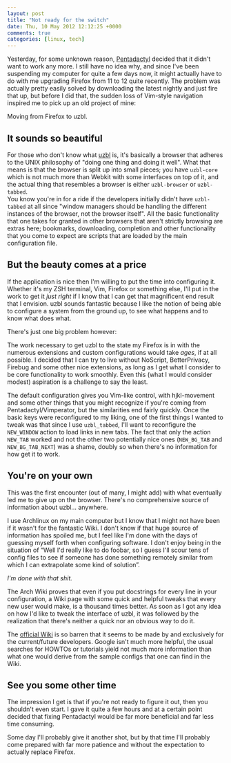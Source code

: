 ```yaml
---
layout: post
title: "Not ready for the switch"
date: Thu, 10 May 2012 12:12:25 +0000
comments: true
categories: [linux, tech]
---
```

Yesterday, for some unknown reason, [Pentadactyl](
http://5digits.org/pentadactyl/) decided that it didn't want to work any more.
I still have no idea why, and since I've been suspending my computer for quite
a few days now, it might actually have to do with me upgrading Firefox from 11
to 12 quite recently. The problem was actually pretty easily solved by
downloading the latest nightly and just fire that up, but before I did that, the
sudden loss of Vim-style navigation inspired me to pick up an old project of
mine:

Moving from Firefox to uzbl.

<!--more-->

## It sounds so beautiful

For those who don't know what [uzbl](http://www.uzbl.org/) is, it's basically
a browser that adheres to the UNIX philosophy of "doing one thing and doing it
well". What that means is that the browser is split up into small pieces; you
have `uzbl-core` which is not much more than Webkit with some interfaces on top
of it, and the actual thing that resembles a browser is either `uzbl-browser` or
`uzbl-tabbed`.  
You know you're in for a ride if the developers initially didn't have
`uzbl-tabbed` at all since "window managers should be handling the different
instances of the browser, not the browser itself". All the basic functionality
that one takes for granted in other browsers that aren't strictly browsing are
extras here; bookmarks, downloading, completion and other functionality that you
come to expect are scripts that are loaded by the main configuration file.

## But the beauty comes at a price

If the application is nice then I'm willing to put the time into configuring it.
Whether it's my ZSH terminal, Vim, Firefox or something else, I'll put in the
work to get it *just right* if I know that I can get that magnificent end result
that I envision. uzbl sounds fantastic because I like the notion of being able
to configure a system from the ground up, to see what happens and to know what
does what.

There's just one big problem however:

The work necessary to get uzbl to the state my Firefox is in with the numerous
extensions and custom configurations would take *ages*, if at all possible.
I decided that I can try to live without NoScript, BetterPrivacy, Firebug and
some other nice extensions, as long as I get what I consider to be core
functionality to work smoothly. Even this (what I would consider modest)
aspiration is a challenge to say the least.

The default configuration gives you Vim-like control, with hjkl-movement and
some other things that you might recognize if you're coming from
Pentadactyl/Vimperator, but the similarities end fairly quickly. Once the basic
keys were reconfigured to my liking, one of the first things I wanted to tweak
was that since I use `uzbl_tabbed`, I'll want to reconfigure the `NEW_WINDOW`
action to load links in new tabs. The fact that only the action `NEW_TAB` worked
and not the other two potentially nice ones (`NEW_BG_TAB` and `NEW_BG_TAB_NEXT`)
was a shame, doubly so when there's no information for how get it to work.

## You're on your own

This was the first encounter (out of many, I might add) with what eventually led
me to give up on the browser. There's no comprehensive source of information
about uzbl… anywhere.

I use Archlinux on my main computer but I know that I might not have been if it
wasn't for the fantastic Wiki. I don't know if that huge source of information
has spoiled me, but I feel like I'm done with the days of guessing myself forth
when configuring software. I don't enjoy being in the situation of “Well I'd
really like to do foobar, so I guess I'll scour tens of config files to see if
someone has done something remotely similar from which I can extrapolate some
kind of solution”.

*I'm done with that shit.*

The Arch Wiki proves that even if you put docstrings for every line in your
configuration, a Wiki page with some quick and helpful tweaks that every new
user would make, is a thousand times better. As soon as I got any idea on how
I'd like to tweak the interface of uzbl, it was followed by the realization that
there's neither a quick nor an obvious way to do it.

The [official Wiki](http://www.uzbl.org/wiki/) is so barren that it seems to be
made by and exclusively for the current/future developers. Google isn't much
more helpful, the usual searches for HOWTOs or tutorials yield not much more
information than what one would derive from the sample configs that one can find
in the Wiki.

## See you some other time

The impression I get is that if you're not ready to figure it out, then you
shouldn't even start. I gave it quite a few hours and at a certain point decided
that fixing Pentadactyl would be far more beneficial and far less time
consuming.

Some day I'll probably give it another shot, but by that time I'll probably come
prepared with far more patience and without the expectation to actually replace
Firefox.
